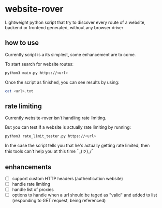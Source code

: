 # website-rover
Lightweight python script that try to discover every route of a website, backend or frontend generated, without any browser driver

## how to use
Currently script is a its simplest, some enhancement are to come.

To start search for website routes:
```bash
python3 main.py https://<url>
```

Once the script as finished, you can see results by using:
```bash
cat <url>.txt
```

## rate limiting
Currently website-rover isn't handling rate limiting.

But you can test if a website is actually rate limiting by running:
```bash
python3 rate_limit_tester.py https://<url>
```

In the case the script tells you that he's actually getting rate limited, then this tools can't help you at this time ¯\_(ツ)_/¯

## enhancements

- [ ] support custom HTTP headers (authentication website)
- [ ] handle rate limiting
- [ ] handle list of proxies
- [ ] options to handle when a url should be taged as "valid" and added to list (responding to GET request, being referenced)

